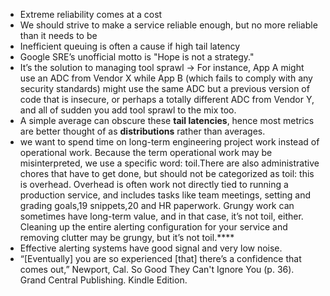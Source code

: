 * Extreme reliability comes at a cost 
* We should strive to make a service reliable enough, but no more reliable than it needs to be
* Inefficient queuing is often a cause if high tail latency
* Google SRE’s unofficial motto is "Hope is not a strategy."
* It’s the solution to managing tool sprawl -> For instance, App A might use an ADC from Vendor X while App B (which fails to comply with any security standards) might use the same ADC but a previous version of code that is insecure, or perhaps a totally different ADC from Vendor Y, and all of sudden you add tool sprawl to the mix too.
* A simple average can obscure these **tail latencies**, hence most metrics are better thought of as **distributions** rather than averages.
* we want to spend time on long-term engineering project work instead of operational work. Because the term operational work may be misinterpreted, we use a specific word: toil.There are also administrative chores that have to get done, but should not be categorized as toil: this is overhead. Overhead is often work not directly tied to running a production service, and includes tasks like team meetings, setting and grading goals,19 snippets,20 and HR paperwork. Grungy work can sometimes have long-term value, and in that case, it’s not toil, either. Cleaning up the entire alerting configuration for your service and removing clutter may be grungy, but it’s not toil.****
* Effective alerting systems have good signal and very low noise.
* “[Eventually] you are so experienced [that] there’s a confidence that comes out,” Newport, Cal. So Good They Can't Ignore You (p. 36). Grand Central Publishing. Kindle Edition. 